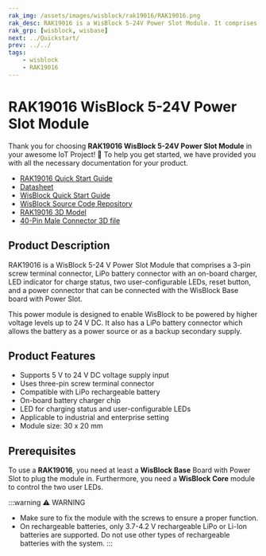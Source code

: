```yaml
---
rak_img: /assets/images/wisblock/rak19016/RAK19016.png
rak_desc: RAK19016 is a WisBlock 5-24V Power Slot Module. It comprises a 3-pin screw terminal connector, Li-Po battery connector, an on-board charger, LED charge indicator, two user-configurable LEDs, a reset button, and a power connector that can connect with the WisBlock Base board.
rak_grp: [wisblock, wisbase]
next: ../Quickstart/
prev: ../../
tags:
    - wisblock
    - RAK19016
---
```


# RAK19016 WisBlock 5-24V Power Slot Module

Thank you for choosing **RAK19016 WisBlock 5-24V Power Slot Module** in your awesome IoT Project! 🎉 To help you get started, we have provided you with all the necessary documentation for your product.

* [RAK19016 Quick Start Guide](../Quickstart/)
* [Datasheet](../Datasheet/)
* <a href="../../Quickstart/" target="_blank">WisBlock Quick Start Guide</a>
* [WisBlock Source Code Repository](https://github.com/RAKWireless/WisBlock/)
* [RAK19016 3D Model](https://downloads.rakwireless.com/3D_File/WisBlock/3D_RAK19016.stp)
* [40-Pin Male Connector 3D file](https://downloads.rakwireless.com/3D_File/Accessory/WisConnector/M40S1003K6M.stp)

## Product Description

RAK19016 is a WisBlock 5-24&nbsp;V Power Slot Module that comprises a 3-pin screw terminal connector, LiPo battery connector with an on-board charger, LED indicator for charge status, two user-configurable LEDs, reset button, and a power connector that can be connected with the WisBlock Base board with Power Slot.

This power module is designed to enable WisBlock to be powered by higher voltage levels up to 24&nbsp;V DC. It also has a LiPo battery connector which allows the battery as a power source or as a backup secondary supply.

## Product Features

* Supports 5&nbsp;V to 24&nbsp;V DC voltage supply input
* Uses three-pin screw terminal connector
* Compatible with LiPo rechargeable battery
* On-board battery charger chip
* LED for charging status and user-configurable LEDs
* Applicable to industrial and enterprise setting
* Module size: 30 x 20&nbsp;mm

## Prerequisites

To use a **RAK19016**, you need at least a **WisBlock Base** Board with Power Slot to plug the module in. Furthermore, you need a **WisBlock Core** module to control the two user LEDs.

:::warning ⚠️ WARNING
- Make sure to fix the module with the screws to ensure a proper function.
- On rechargeable batteries, only 3.7-4.2&nbsp;V rechargeable LiPo or Li-Ion batteries are supported. Do not use other types of rechargeable batteries with the system.
:::